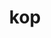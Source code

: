 ---
category: 3-letters
denotation: null
name: kop
reference_link: https://www.etymonline.com/word/kop
root_language: null
root_name: null
title: kop
type: free
word_sums:
- respelling: kop
  sum: 'Kop + '
---